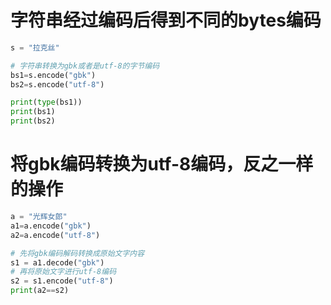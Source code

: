 # 字符串经过编码后得到不同的bytes编码
~~~python
s = "拉克丝"

# 字符串转换为gbk或者是utf-8的字节编码
bs1=s.encode("gbk")
bs2=s.encode("utf-8")

print(type(bs1))
print(bs1)
print(bs2)
~~~

# 将gbk编码转换为utf-8编码，反之一样的操作
~~~python
a = "光辉女郎"
a1=a.encode("gbk")
a2=a.encode("utf-8")

# 先将gbk编码解码转换成原始文字内容
s1 = a1.decode("gbk")
# 再将原始文字进行utf-8编码
s2 = s1.encode("utf-8")
print(a2==s2)
~~~